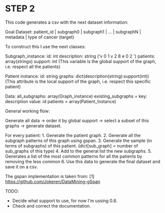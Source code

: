 # STEP 2

This code generates a csv with the next dataset information:

Goal Dataset:
patient_id | subgraph0 | subgraph1 | ... | subgraphN | metadata | type of cancer (target)

To construct this I use the next classes:

Subgraph_instance:
	id: int
	description: string ('v 0 1 v 2 8 e 0 2 ')
	patients: array(strings)
	support: int (This variable is the global support of the graph, i.e. respect all the patients)

Patient instance:
	id: string
	graphs: dict(description(string):support(int)) (This attribute is the local support of the graph, i.e. respect this specific patient)

Data:
	all_subgraphs: array(Graph_instance)
	existing_subgraphs = key: description value: id
	patients = array(Patient_Instance)

General working flow: 

Generate all data -> order it by global support -> select a subset of this graphs -> generate dataset.

For every patient:
        1. Generate the patient graph.
        2. Generate all the subgraph patterns of this graph using gspan.
        3. Generate the sample (in terms of subgraphs) of this patient.
            (dict\[sub_graph\] = number of sub_graphs of this type)
        4. Add to the general list the new subgraphs.
        5. Generates a list of the most common patterns for all the patients by removing the less common
        6. Use this data to generate the final dataset and save it on a csv.

The gspan implementation is taken from:
[1] https://github.com/Jokeren/DataMining-gSpan

TODO:
- Decide what support to use, for now I'm ussing 0.8.
- Check and correct the documentation.